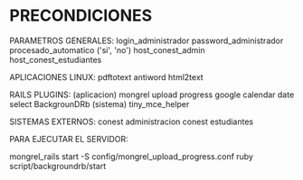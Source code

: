 # PRECONDICIONES

PARAMETROS GENERALES:
login_administrador
password_administrador
procesado_automatico ('si', 'no')
host_conest_admin
host_conest_estudiantes


APLICACIONES LINUX:
pdftotext
antiword
html2text



RAILS PLUGINS:
(aplicacion)
mongrel upload progress
google calendar date select
BackgrounDRb
(sistema)
tiny_mce_helper


SISTEMAS EXTERNOS:
conest administracion 
conest estudiantes 


PARA EJECUTAR EL SERVIDOR:

mongrel_rails start -S config/mongrel_upload_progress.conf
ruby script/backgroundrb/start












